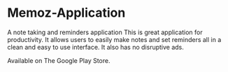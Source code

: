 # Memoz-Application
A note taking and reminders application
This is great application for productivity. It allows users to easily make notes and set reminders all in a clean and easy to use interface. It also has no disruptive ads.

Available on The Google Play Store.
